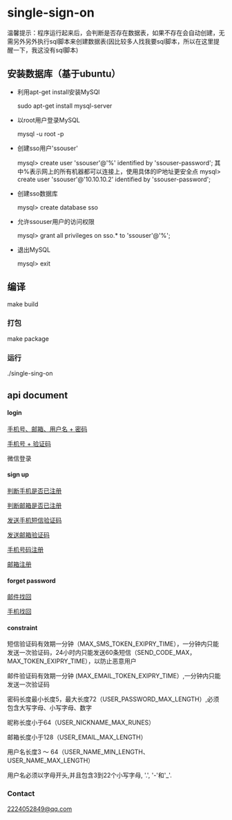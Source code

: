 # single-sign-on

温馨提示：程序运行起来后，会判断是否存在数据表，如果不存在会自动创建，无需另外另外执行sql脚本来创建数据表(因比较多人找我要sql脚本，所以在这里提醒一下，我这没有sql脚本)

## 安装数据库（基于ubuntu）
* 利用apt-get install安装MySQl
 
    sudo apt-get install mysql-server

* 以root用户登录MySQL
  
  mysql -u root -p

* 创建sso用户'ssouser'
  
  mysql> create user 'ssouser'@'%' identified by 'ssouser-password'; 
   其中%表示网上的所有机器都可以连接上，使用具体的IP地址更安全点
  mysql> create user 'ssouser'@'10.10.10.2' identified by 'ssouser-password';


* 创建sso数据库

  mysql> create database sso


* 允许ssouser用户的访问权限

  mysql> grant all privileges on sso.* to 'ssouser'@'%';


* 退出MySQL

  mysql> exit


## 编译
  make build

### 打包 
  make package

### 运行
  ./single-sing-on



## api document
#### login
  [手机号、邮箱、用户名 + 密码 ](https://github.com/JackySmith/single/blob/master/doc/login.md)

  [手机号 + 验证码  ](https://github.com/JackySmith/single/blob/master/doc/loginByMobile.md)

  微信登录

#### sign up
  [判断手机是否已注册 ](https://github.com/JackySmith/single/blob/master/doc/isMobileExist.md)

  [判断邮箱是否已注册 ](https://github.com/JackySmith/single/blob/master/doc/isEmailExist.md)

  [发送手机短信验证码 ](https://github.com/JackySmith/single/blob/master/sso-doc/sendSmsCode.md)

  [发送邮箱验证码 ](https://github.com/JackySmith/single/blob/master/sso-doc/sendVerificationCodeEmail.md)

  [手机号码注册 ](https://github.com/JackySmith/single/blob/master/doc/signupByMobile.md)

  [邮箱注册 ](https://github.com/JackySmith/single/blob/master/doc/signupByEmail.md)

#### forget password 
  [邮件找回 ](https://github.com/JackySmith/single/blob/master/doc/resetPasswordByEmail.md)
  
  [手机找回 ](https://github.com/JackySmith/single/blob/master/doc/resetPasswordByMobile.md)


#### constraint
  短信验证码有效期一分钟（MAX_SMS_TOKEN_EXIPRY_TIME），一分钟内只能发送一次验证码，24小时内只能发送60条短信（SEND_CODE_MAX，MAX_TOKEN_EXIPRY_TIME），以防止恶意用户
  
  邮件验证码有效期一分钟 (MAX_EMAIL_TOKEN_EXIPRY_TIME）,一分钟内只能发送一次验证码

  密码长度最小长度5，最大长度72（USER_PASSWORD_MAX_LENGTH）,必须包含大写字母、小写字母、数字
  
  昵称长度小于64（USER_NICKNAME_MAX_RUNES）
  
  邮箱长度小于128（USER_EMAIL_MAX_LENGTH）
  
  用户名长度3 ～ 64（USER_NAME_MIN_LENGTH、USER_NAME_MAX_LENGTH）
  
  用户名必须以字母开头,并且包含3到22个小写字母, '.', '-'和'_'.   
  
### Contact
  2224052849@qq.com
